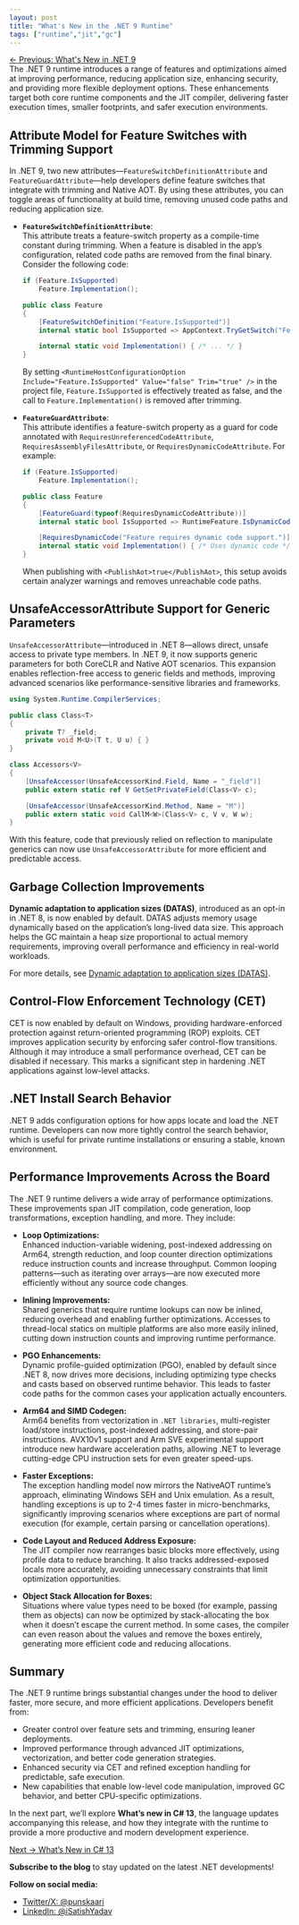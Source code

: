 ```yaml
---
layout: post
title: "What's New in the .NET 9 Runtime"
tags: ["runtime","jit","gc"]
---
```


[← Previous: What's New in .NET 9](1-whats-new-in-dotnet-9.md)  
The .NET 9 runtime introduces a range of features and optimizations aimed at improving performance, reducing application size, enhancing security, and providing more flexible deployment options. These enhancements target both core runtime components and the JIT compiler, delivering faster execution times, smaller footprints, and safer execution environments.

## Attribute Model for Feature Switches with Trimming Support

In .NET 9, two new attributes—`FeatureSwitchDefinitionAttribute` and `FeatureGuardAttribute`—help developers define feature switches that integrate with trimming and Native AOT. By using these attributes, you can toggle areas of functionality at build time, removing unused code paths and reducing application size.

- **`FeatureSwitchDefinitionAttribute`**:  
  This attribute treats a feature-switch property as a compile-time constant during trimming. When a feature is disabled in the app’s configuration, related code paths are removed from the final binary. Consider the following code:

  ```csharp
  if (Feature.IsSupported)
      Feature.Implementation();

  public class Feature
  {
      [FeatureSwitchDefinition("Feature.IsSupported")]
      internal static bool IsSupported => AppContext.TryGetSwitch("Feature.IsSupported", out bool isEnabled) ? isEnabled : true;

      internal static void Implementation() { /* ... */ }
  }
  ```

  By setting `<RuntimeHostConfigurationOption Include="Feature.IsSupported" Value="false" Trim="true" />` in the project file, `Feature.IsSupported` is effectively treated as false, and the call to `Feature.Implementation()` is removed after trimming.

- **`FeatureGuardAttribute`**:  
  This attribute identifies a feature-switch property as a guard for code annotated with `RequiresUnreferencedCodeAttribute`, `RequiresAssemblyFilesAttribute`, or `RequiresDynamicCodeAttribute`. For example:

  ```csharp
  if (Feature.IsSupported)
      Feature.Implementation();

  public class Feature
  {
      [FeatureGuard(typeof(RequiresDynamicCodeAttribute))]
      internal static bool IsSupported => RuntimeFeature.IsDynamicCodeSupported;

      [RequiresDynamicCode("Feature requires dynamic code support.")]
      internal static void Implementation() { /* Uses dynamic code */ }
  }
  ```

  When publishing with `<PublishAot>true</PublishAot>`, this setup avoids certain analyzer warnings and removes unreachable code paths.

## UnsafeAccessorAttribute Support for Generic Parameters

`UnsafeAccessorAttribute`—introduced in .NET 8—allows direct, unsafe access to private type members. In .NET 9, it now supports generic parameters for both CoreCLR and Native AOT scenarios. This expansion enables reflection-free access to generic fields and methods, improving advanced scenarios like performance-sensitive libraries and frameworks.

```csharp
using System.Runtime.CompilerServices;

public class Class<T>
{
    private T? _field;
    private void M<U>(T t, U u) { }
}

class Accessors<V>
{
    [UnsafeAccessor(UnsafeAccessorKind.Field, Name = "_field")]
    public extern static ref V GetSetPrivateField(Class<V> c);

    [UnsafeAccessor(UnsafeAccessorKind.Method, Name = "M")]
    public extern static void CallM<W>(Class<V> c, V v, W w);
}
```

With this feature, code that previously relied on reflection to manipulate generics can now use `UnsafeAccessorAttribute` for more efficient and predictable access.

## Garbage Collection Improvements

**Dynamic adaptation to application sizes (DATAS)**, introduced as an opt-in in .NET 8, is now enabled by default. DATAS adjusts memory usage dynamically based on the application’s long-lived data size. This approach helps the GC maintain a heap size proportional to actual memory requirements, improving overall performance and efficiency in real-world workloads.

For more details, see [Dynamic adaptation to application sizes (DATAS)](https://learn.microsoft.com/dotnet/).

## Control-Flow Enforcement Technology (CET)

CET is now enabled by default on Windows, providing hardware-enforced protection against return-oriented programming (ROP) exploits. CET improves application security by enforcing safer control-flow transitions. Although it may introduce a small performance overhead, CET can be disabled if necessary. This marks a significant step in hardening .NET applications against low-level attacks.

## .NET Install Search Behavior

.NET 9 adds configuration options for how apps locate and load the .NET runtime. Developers can now more tightly control the search behavior, which is useful for private runtime installations or ensuring a stable, known environment.

## Performance Improvements Across the Board

The .NET 9 runtime delivers a wide array of performance optimizations. These improvements span JIT compilation, code generation, loop transformations, exception handling, and more. They include:

- **Loop Optimizations:**  
  Enhanced induction-variable widening, post-indexed addressing on Arm64, strength reduction, and loop counter direction optimizations reduce instruction counts and increase throughput. Common looping patterns—such as iterating over arrays—are now executed more efficiently without any source code changes.

- **Inlining Improvements:**  
  Shared generics that require runtime lookups can now be inlined, reducing overhead and enabling further optimizations. Accesses to thread-local statics on multiple platforms are also more easily inlined, cutting down instruction counts and improving runtime performance.

- **PGO Enhancements:**  
  Dynamic profile-guided optimization (PGO), enabled by default since .NET 8, now drives more decisions, including optimizing type checks and casts based on observed runtime behavior. This leads to faster code paths for the common cases your application actually encounters.

- **Arm64 and SIMD Codegen:**  
  Arm64 benefits from vectorization in `.NET libraries`, multi-register load/store instructions, post-indexed addressing, and store-pair instructions. AVX10v1 support and Arm SVE experimental support introduce new hardware acceleration paths, allowing .NET to leverage cutting-edge CPU instruction sets for even greater speed-ups.

- **Faster Exceptions:**  
  The exception handling model now mirrors the NativeAOT runtime’s approach, eliminating Windows SEH and Unix emulation. As a result, handling exceptions is up to 2-4 times faster in micro-benchmarks, significantly improving scenarios where exceptions are part of normal execution (for example, certain parsing or cancellation operations).

- **Code Layout and Reduced Address Exposure:**  
  The JIT compiler now rearranges basic blocks more effectively, using profile data to reduce branching. It also tracks addressed-exposed locals more accurately, avoiding unnecessary constraints that limit optimization opportunities.

- **Object Stack Allocation for Boxes:**  
  Situations where value types need to be boxed (for example, passing them as objects) can now be optimized by stack-allocating the box when it doesn’t escape the current method. In some cases, the compiler can even reason about the values and remove the boxes entirely, generating more efficient code and reducing allocations.

## Summary

The .NET 9 runtime brings substantial changes under the hood to deliver faster, more secure, and more efficient applications. Developers benefit from:

- Greater control over feature sets and trimming, ensuring leaner deployments.
- Improved performance through advanced JIT optimizations, vectorization, and better code generation strategies.
- Enhanced security via CET and refined exception handling for predictable, safe execution.
- New capabilities that enable low-level code manipulation, improved GC behavior, and better CPU-specific optimizations.

In the next part, we’ll explore **What’s new in C# 13**, the language updates accompanying this release, and how they integrate with the runtime to provide a more productive and modern development experience.

[Next → What’s New in C# 13](3-whats-new-in-csharp-13.md)

**Subscribe to the blog** to stay updated on the latest .NET developments!

**Follow on social media:**

- [Twitter/X: @punskaari](https://twitter.com/punskaari)
- [LinkedIn: @iSatishYadav](https://www.linkedin.com/in/iSatishYadav)